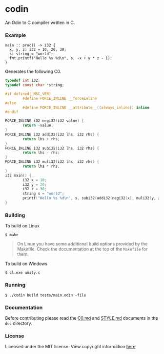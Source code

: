 # codin

An Odin to C compiler written in C.

### Example
```odin
main :: proc() -> i32 {
  x, y, z: i32 = 10, 20, 30;
  s: string = "world";
  fmt.printf("Hello %s %d\n", s, -x + y * z - 1);
}
```

Generates the following C0.

```c
typedef int i32;
typedef const char *string;

#if defined(_MSC_VER)
        #define FORCE_INLINE __forceinline
#else
        #define FORCE_INLINE __attribute__((always_inline)) inline
#endif

FORCE_INLINE i32 negi32(i32 value) {
        return -value;
}
FORCE_INLINE i32 addi32(i32 lhs, i32 rhs) {
        return lhs + rhs;
}
FORCE_INLINE i32 subi32(i32 lhs, i32 rhs) {
        return lhs - rhs;
}
FORCE_INLINE i32 muli32(i32 lhs, i32 rhs) {
        return lhs * rhs;
}
i32 main() {
        i32 x = 10;
        i32 y = 20;
        i32 z = 30;
        string s = "world";
        printf("Hello %s %d\n", s, subi32(addi32(negi32(x), muli32(y, z)), 1));
}

```

### Building

To build on Linux
```
$ make
```

> On Linux you have some additional build options provided by the Makefile. Check the documentation at the top of the `Makefile` for them.

To build on Windows
```
$ cl.exe unity.c
```

### Running
```
$ ./codin build tests/main.odin -file
```

### Documentation
Before contributing please read the [C0.md](doc/C0.md) and [STYLE.md](doc/STYLE.md) documents in the `doc` directory.

### License
Licensed under the MIT license. View copyright information [here](doc/LICENSE.md)